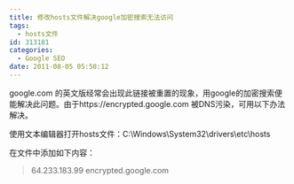 ```yaml
---
title: 修改hosts文件解决google加密搜索无法访问
tags:
  - hosts文件
id: 313181
categories:
  - Google SEO
date: 2011-08-05 05:50:12
---
```


google.com 的英文版经常会出现此链接被重置的现象，用google的加密搜索便能解决此问题。由于https://encrypted.google.com 被DNS污染，可用以下办法解决。

使用文本编辑器打开hosts文件：C:\Windows\System32\drivers\etc\hosts

在文件中添加如下内容：

> 64.233.183.99 encrypted.google.com